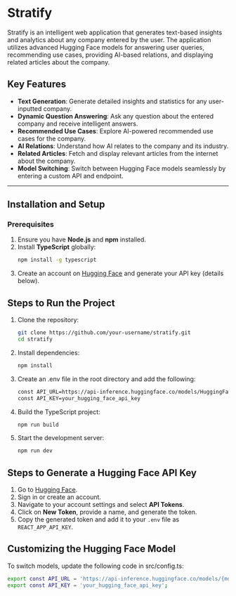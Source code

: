 # Stratify

Stratify is an intelligent web application that generates text-based insights and analytics about any company entered by the user. The application utilizes advanced Hugging Face models for answering user queries, recommending use cases, providing AI-based relations, and displaying related articles about the company.

## Key Features
- **Text Generation**: Generate detailed insights and statistics for any user-inputted company.
- **Dynamic Question Answering**: Ask any question about the entered company and receive intelligent answers.
- **Recommended Use Cases**: Explore AI-powered recommended use cases for the company.
- **AI Relations**: Understand how AI relates to the company and its industry.
- **Related Articles**: Fetch and display relevant articles from the internet about the company.
- **Model Switching**: Switch between Hugging Face models seamlessly by entering a custom API and endpoint.

---

## Installation and Setup

### Prerequisites
1. Ensure you have **Node.js** and **npm** installed.
2. Install **TypeScript** globally:  
   ```bash
   npm install -g typescript
3. Create an account on [Hugging Face](https://huggingface.co/) and generate your API key (details below).

## Steps to Run the Project

1. Clone the repository:
   ```bash
   git clone https://github.com/your-username/stratify.git
   cd stratify
2. Install dependencies:
   ```bash
   npm install
3. Create an .env file in the root directory and add the following:
   ```bash
   const API_URL=https://api-inference.huggingface.co/models/HuggingFaceH4/zephyr-7b-beta
   const API_KEY=your_hugging_face_api_key
4. Build the TypeScript project:
   ```bash
   npm run build
5. Start the development server:
   ```bash
   npm run dev
## Steps to Generate a Hugging Face API Key

1. Go to [Hugging Face](https://huggingface.co/).
2. Sign in or create an account.
3. Navigate to your account settings and select **API Tokens**.
4. Click on **New Token**, provide a name, and generate the token.
5. Copy the generated token and add it to your `.env` file as `REACT_APP_API_KEY`.

   
## Customizing the Hugging Face Model
To switch models, update the following code in src/config.ts:
  ```bash
  export const API_URL = 'https://api-inference.huggingface.co/models/{model_name}';
  export const API_KEY = 'your_hugging_face_api_key';


